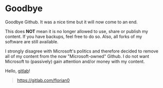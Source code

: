 # Goodbye

Goodbye Github. It was a nice time but it will now come to an end.

This does **NOT** mean it is no longer allowed to use, share or publish my content. If you have backups, feel free to do so. Also, all forks of my software are still available.

I strongly disagree with Microsoft's politics and therefore decided to remove all of my content from the now "Microsoft-owned" Github. I do not want Microsoft to (passively) gain attention and/or money with my content. 

Hello, [gitlab](https://about.gitlab.com/)!

> https://gitlab.com/florian0
